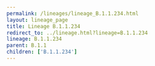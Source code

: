 ```yaml
---
permalink: /lineages/lineage_B.1.1.234.html
layout: lineage_page
title: Lineage B.1.1.234
redirect_to: ../lineage.html?lineage=B.1.1.234
lineage: B.1.1.234
parent: B.1.1
children: ['B.1.1.234']
---
```

